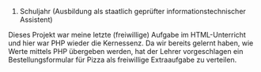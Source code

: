 1. Schuljahr (Ausbildung als staatlich geprüfter informationstechnischer Assistent)   

Dieses Projekt war meine letzte (freiwillige) Aufgabe im HTML-Unterricht und hier war PHP wieder die Kernessenz. Da wir bereits gelernt haben, wie Werte mittels PHP übergeben werden, hat der Lehrer vorgeschlagen ein Bestellungsformular für Pizza als freiwillige Extraaufgabe zu verteilen.

